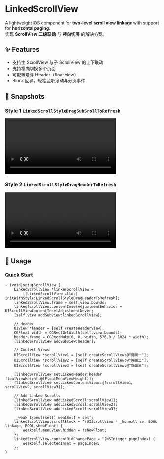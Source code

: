 # LinkedScrollView
A lightweight iOS component for **two-level scroll view linkage** with support for **horizontal paging**.  
实现 **ScrollView 二级联动** 与 **横向切屏** 的解决方案。

## ✨ Features
- 支持主 ScrollView 与子 ScrollView 的上下联动  
- 支持横向切换多个页面  
- 可配置悬浮 Header（float view）  
- Block 回调，轻松监听滚动与分页事件  

## 📸 Snapshots
### Style 1 ```LinkedScrollStyleDragSubSrollToRefresh```
<video src="https://github.com/user-attachments/assets/5d040965-b88d-466d-be3a-0724c4979b2b" controls="controls" width="360">
</video>

### Style 2 ```LinkedScrollStyleDragHeaderToRefresh```
<video src="https://github.com/user-attachments/assets/e204e8ef-598a-4c53-9f86-ea3129abfc70" controls="controls" width="360">
</video> 


## 🚀 Usage

### Quick Start
```objc
- (void)setupScrollView {
    LinkedScrollView *linkedScrollView =
        [[LinkedScrollView alloc] initWithStyle:LinkedScrollStyleDragHeaderToRefresh];
    linkedScrollView.frame = self.view.bounds;
    linkedScrollView.contentInsetAdjustmentBehavior = UIScrollViewContentInsetAdjustmentNever;
    [self.view addSubview:linkedScrollView];
    
    // Header
    UIView *header = [self createHeaderView];
    CGFloat width = CGRectGetWidth(self.view.bounds);
    header.frame = CGRectMake(0, 0, width, 576.0 / 1024 * width);
    [linkedScrollView addSubview:header];
    
    // Content Views
    UIScrollView *scrollView1 = [self createScrollView:@"页面一"];
    UIScrollView *scrollView2 = [self createScrollView:@"页面二"];
    UIScrollView *scrollView3 = [self createScrollView:@"页面三"];

    [linkedScrollView setLinkedHeader:header floatViewHeight:@(FloatMenuViewHeight)];
    [linkedScrollView setLinkedContentViews:@[scrollView1, scrollView2, scrollView3]];
    
    // Add Linked Scrolls
    [linkedScrollView addLinkedScroll:scrollView1];
    [linkedScrollView addLinkedScroll:scrollView2];
    [linkedScrollView addLinkedScroll:scrollView3];
    
    __weak typeof(self) weakSelf = self;
    linkedScrollView.scrollBlock = ^(UIScrollView * _Nonnull sv, BOOL linkage, BOOL showFloat) {
        weakSelf.menuView.hidden = !showFloat;
    };
    linkedScrollView.contentDidChangePage = ^(NSInteger pageIndex) {
        weakSelf.selectedIndex = pageIndex;
    };
}
```



